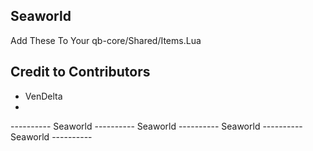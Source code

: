 ## Seaworld
Add These To Your qb-core/Shared/Items.Lua

## Credit to Contributors
 - VenDelta
 - 


----------  Seaworld  ----------  Seaworld  ----------  Seaworld  ----------  Seaworld  ----------
```lua














```